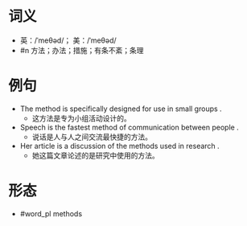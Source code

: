 # 词义
- 英：/ˈmeθəd/； 美：/ˈmeθəd/
- #n 方法；办法；措施；有条不紊；条理
# 例句
- The method is specifically designed for use in small groups .
	- 这方法是专为小组活动设计的。
- Speech is the fastest method of communication between people .
	- 说话是人与人之间交流最快捷的方法。
- Her article is a discussion of the methods used in research .
	- 她这篇文章论述的是研究中使用的方法。
# 形态
- #word_pl methods
